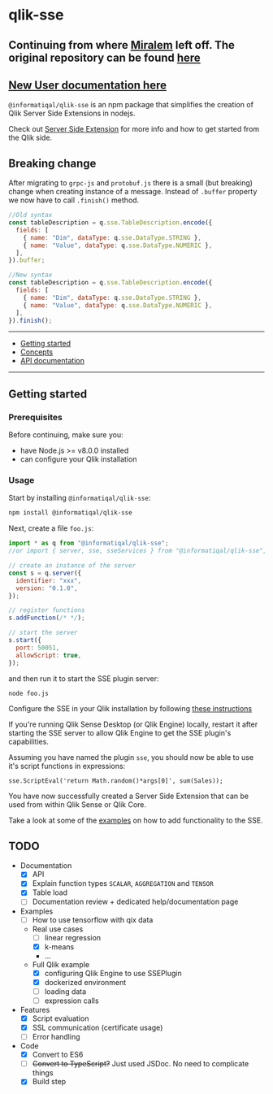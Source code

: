# qlik-sse

## Continuing from where [Miralem](https://github.com/miralemd) left off. The original repository can be found [here](https://github.com/miralemd/qlik-sse)

## [New User documentation here](https://docs.informatiqal.com/qlik-sse/)

`@informatiqal/qlik-sse` is an npm package that simplifies the creation of Qlik Server Side Extensions in nodejs.

Check out [Server Side Extension](https://github.com/qlik-oss/server-side-extension) for more info and how to get started from the Qlik side.

## Breaking change

After migrating to `grpc-js` and `protobuf.js` there is a small (but breaking) change when creating instance of a message.
Instead of `.buffer` property we now have to call `.finish()` method.

```javascript
//Old syntax
const tableDescription = q.sse.TableDescription.encode({
  fields: [
    { name: "Dim", dataType: q.sse.DataType.STRING },
    { name: "Value", dataType: q.sse.DataType.NUMERIC },
  ],
}).buffer;
```

```javascript
//New syntax
const tableDescription = q.sse.TableDescription.encode({
  fields: [
    { name: "Dim", dataType: q.sse.DataType.STRING },
    { name: "Value", dataType: q.sse.DataType.NUMERIC },
  ],
}).finish();
```

---

- [Getting started](#getting-started)
- [Concepts](./docs/concepts.md)
- [API documentation](./docs/api.md)

---

## Getting started

### Prerequisites

Before continuing, make sure you:

- have Node.js >= v8.0.0 installed
- can configure your Qlik installation

### Usage

Start by installing `@informatiqal/qlik-sse`:

```sh
npm install @informatiqal/qlik-sse
```

Next, create a file `foo.js`:

```js
import * as q from "@informatiqal/qlik-sse";
//or import { server, sse, sseServices } from "@informatiqal/qlik-sse";

// create an instance of the server
const s = q.server({
  identifier: "xxx",
  version: "0.1.0",
});

// register functions
s.addFunction(/* */);

// start the server
s.start({
  port: 50051,
  allowScript: true,
});
```

and then run it to start the SSE plugin server:

```sh
node foo.js
```

Configure the SSE in your Qlik installation by following [these instructions](https://github.com/qlik-oss/server-side-extension/blob/master/docs/configuration.md)

If you're running Qlik Sense Desktop (or Qlik Engine) locally, restart it after starting the SSE server to allow Qlik Engine to get the SSE plugin's capabilities.

Assuming you have named the plugin `sse`, you should now be able to use it's script functions in expressions:

```basic
sse.ScriptEval('return Math.random()*args[0]', sum(Sales));
```

You have now successfully created a Server Side Extension that can be used from within Qlik Sense or Qlik Core.

Take a look at some of the [examples](./examples) on how to add functionality to the SSE.

## TODO

- Documentation
  - [x] API
  - [x] Explain function types `SCALAR`, `AGGREGATION` and `TENSOR`
  - [x] Table load
  - [ ] Documentation review + dedicated help/documentation page
- Examples
  - [ ] How to use tensorflow with qix data
  - Real use cases
    - [ ] linear regression
    - [x] k-means
    - ...
  - Full Qlik example
    - [x] configuring Qlik Engine to use SSEPlugin
    - [x] dockerized environment
    - [ ] loading data
    - [ ] expression calls
- Features
  - [x] Script evaluation
  - [x] SSL communication (certificate usage)
  - [ ] Error handling
- Code
  - [x] Convert to ES6
  - [ ] ~~Convert to TypeScript?~~ Just used JSDoc. No need to complicate things
  - [x] Build step
